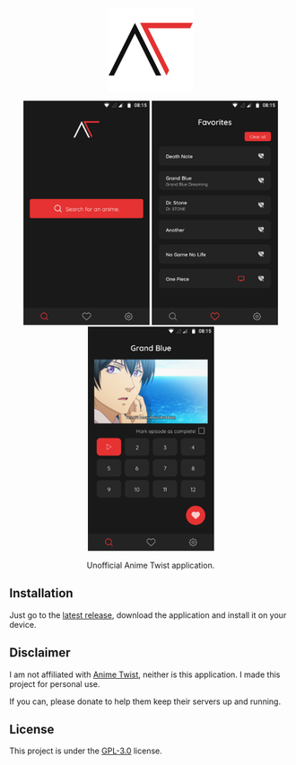 <p align="center">
  <img src="https://raw.githubusercontent.com/Matheus-0/Anime-Twist/master/.github/logo.png" width="150" />
</p>

<p align="center">
  <img src="https://raw.githubusercontent.com/Matheus-0/Anime-Twist/master/.github/1.png" width="225" />
  <img src="https://raw.githubusercontent.com/Matheus-0/Anime-Twist/master/.github/2.png" width="225" />
  <img src="https://raw.githubusercontent.com/Matheus-0/Anime-Twist/master/.github/3.png" width="225" />
</p>

<p align="center">Unofficial Anime Twist application.</p>

## Installation

Just go to the [latest release](https://github.com/Matheus-0/Anime-Twist/releases/latest), download the application and install it on your device.

## Disclaimer

I am not affiliated with [Anime Twist](https://twist.moe/), neither is this application. I made this project for personal use.

If you can, please donate to help them keep their servers up and running.

## License

This project is under the [GPL-3.0](LICENSE.md) license.
